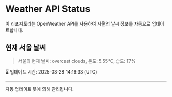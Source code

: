 
# Weather API Status

이 리포지토리는 OpenWeather API를 사용하여 서울의 날씨 정보를 자동으로 업데이트합니다.

## 현재 서울 날씨
> 서울의 현재 날씨: overcast clouds, 온도: 5.55°C, 습도: 17%

⏳ 업데이트 시간: 2025-03-28 14:16:33 (UTC)

---
자동 업데이트 봇에 의해 관리됩니다.
